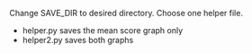 Change SAVE_DIR to desired directory.
Choose one helper file.
  - helper.py saves the mean score graph only
  - helper2.py saves both graphs
